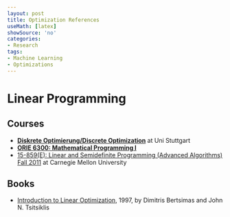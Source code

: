 ```yaml
---
layout: post
title: Optimization References
useMath: [latex]
showSource: 'no'
categories:
- Research
tags:
- Machine Learning
- Optimizations
---
```










# Linear Programming

## Courses
 - [**Diskrete Optimierung/Discrete Optimization**][1] at Uni Stuttgart
 - [**ORIE 6300: Mathematical Programming I**][3]
 - [15-859(E): Linear and Semidefinite Programming (Advanced Algorithms) Fall 2011][2] at Carnegie Mellon University


## Books
 - [Introduction to Linear Optimization][4], 1997, by Dimitris Bertsimas and John N. Tsitsiklis 








[4]: http://book.douban.com/subject/2157943/
[3]: http://people.orie.cornell.edu/dpw/orie6300/
[2]: http://www.cs.cmu.edu/afs/cs.cmu.edu/academic/class/15859-f11/www/
[1]: http://www.fmi.uni-stuttgart.de/alg/lehre/ws15/discrete-optimization-ws-1516/